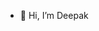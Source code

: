 - 👋 Hi, I’m Deepak


<!---
deepakatSimba/deepakatSimba is a ✨ special ✨ repository because its `README.md` (this file) appears on your GitHub profile.
You can click the Preview link to take a look at your changes.
--->
